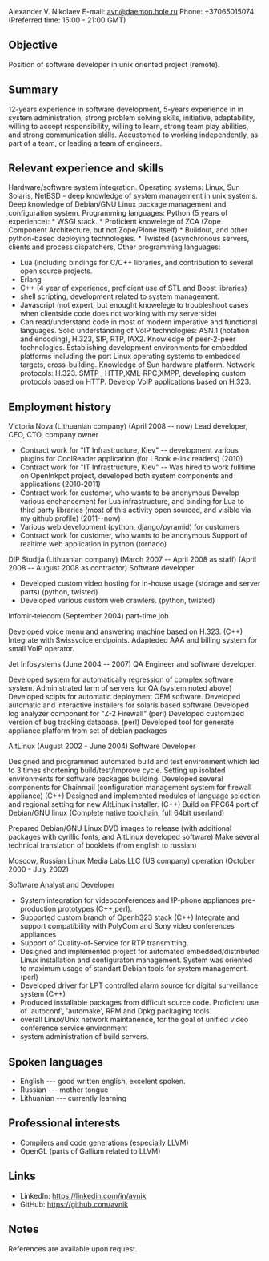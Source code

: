 Alexander V. Nikolaev 
E-mail: avn@daemon.hole.ru 
Phone: +37065015074 (Preferred time: 15:00 - 21:00 GMT)

Objective
---------

 Position of software developer in unix oriented project (remote).

Summary
-------

 12-years experience in software development, 5-years experience in
 in system administration, strong problem solving skills, initiative,
 adaptability, willing to accept responsibility, willing to learn,
 strong team play abilities, and strong communication skills. 
 Accustomed to working independently, as part of a team, or leading a
 team of engineers.

Relevant experience and skills
------------------------------

 Hardware/software system integration.
 Operating systems: Linux, Sun Solaris, NetBSD - deep knowledge
   of system management in unix systems. Deep knowledge of Debian/GNU Linux 
   package management and configuration system. 
 Programming languages: 
   Python (5 years of experience):
     * WSGI stack.
     * Proficient knowelege of ZCA (Zope Component Architecture, 
       but not Zope/Plone itself)
     * Buildout, and other python-based deploying technologies.
     * Twisted (asynchronous servers, clients and process dispatchers,
 Other programming languages: 
   * Lua (including bindings for C/C++ libraries, and contribution to several
     open source projects.
   * Erlang
   * C++ (4 year of experience, proficient use of STL and  Boost libraries)
   * shell scripting, development related to system management.
   * Javascript (not expert, but enought knowelege to troubleshoot cases
     when clientside code does not working with my serverside)
   * Can read/understand code in most of modern imperative and functional 
     languages.
 Solid understanding of VoIP technologies: ASN.1 (notation and encoding),
   H.323, SIP, RTP, IAX2. Knowledge of peer-2-peer technologies.
 Establishing development environments for embedded platforms 
   including the port Linux operating systems to embedded targets, 
   cross-building.
 Knowledge of Sun hardware platform.
 Network protocols: H.323. SMTP , HTTP,XML-RPC,XMPP,
   developing custom protocols based on HTTP.
   Develop VoIP applications based on H.323. 

Employment history
------------------

Victoria Nova (Lithuanian company)
(April 2008 -- now)
Lead developer, CEO, CTO, company owner
  
  * Contract work for "IT Infrastructure, Kiev" -- development various plugins
    for CoolReader application (for LBook e-ink readers)
    (2010)
  * Contract work for "IT Infrastructure, Kiev" -- 
    Was hired to work fulltime on OpenInkpot project, developed both system
    components and applications
    (2010-2011)
  * Contract work for customer, who wants to be anonymous
    Develop various enchancement for Lua infrastructure, and binding for
    Lua to third party libraries (most of this activity open sourced, and 
    visible via my github profile)
    (2011--now)
  * Various web development (python, django/pyramid) for customers
  * Contract work for customer, who wants to be anonymous
    Support of realtime web application in python (tornado)

DIP Studija (Lithuanian company)
(March 2007 -- April 2008 as staff)
(April 2008 -- August 2008 as contractor)
Software developer

  * Developed custom video hosting for in-house usage (storage and server parts)
    (python, twisted)
  * Developed various custom web crawlers.
    (python, twisted)


Infomir-telecom
(September 2004)   part-time job

  Developed voice menu and answering machine based on H.323. (C++) 
  Integrate with Swissvoice endpoints.
  Adapteded AAA and billing system for small VoIP operator.

Jet Infosystems
(June 2004 -- 2007)
QA Engineer and software developer.

  Developed system for automatically regression of complex software system.
  Administrated farm of servers for QA (system noted above)
  Developed scipts for automatic deployment OEM software.
  Developed automatic and interactive installers for solaris based software
  Developed log analyzer component for "Z-2 Firewall" (perl)
  Developed customized version of bug tracking database. (perl)
  Developed tool for generate appliance platform from set of debian packages

AltLinux
(August 2002 - June 2004)
  Software Developer

  Designed and programmed automated build and test environment which led to 3
    times shortening build/test/improve cycle. Setting up isolated environments 
    for software packages building.
  Developed several components for Chainmail (configuration management system
    for firewall appliance) (C++)
  Designed and implemented modules of language selection and regional setting
    for new AltLinux installer. (C++)
  Build on PPC64 port of Debian/GNU linux 
    (Complete native toolchain, full 64bit userland)

  Prepared Debian/GNU Linux DVD images to release (with additional packages 
    with cyrillic fonts, and AltLinux developed software)
  Make several technical translation of booklets (from english to russian)

Moscow, Russian Linux Media Labs LLC (US company) operation
(October 2000 - July 2002)
 
 Software Analyst and Developer 

 - System integration for videoconferences and IP-phone appliances 
   pre-production prototypes (C++,perl).
 - Supported custom branch of Openh323 stack (C++)
   Integrate and support compatibility with PolyCom and Sony video conferences 
   appliances
 - Support of Quality-of-Service for RTP transmitting.
 - Designed and implemented project for automated embedded/distributed 
   Linux installation and configuraton management. System was oriented to 
   maximum usage of standart Debian tools for system management. (perl)
 - Developed driver for LPT controlled alarm source for digital surveillance 
     system (C++)
 - Produced installable packages from difficult source code. Proficient use of
   'autoconf', 'automake', RPM and Dpkg packaging tools.
 - overall Linux/Unix network maintanence, for the goal of unified video
   conference service environment
 - system administration of build servers.
   
Spoken languages
----------------
  * English --- good written english, excelent spoken.
  * Russian --- mother tongue
  * Lithuanian --- currently learning

Professional interests
----------------------
* Compilers and code generations (especially LLVM)
* OpenGL (parts of Gallium related to LLVM)

Links
-----

* LinkedIn: https://linkedin.com/in/avnik
* GitHub: https://github.com/avnik

Notes
-----

References are available upon request.
